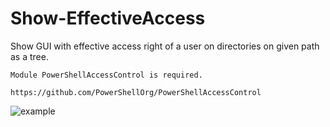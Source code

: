 # Show-EffectiveAccess

Show GUI with effective access right of a user on directories on given path as a tree.

	Module PowerShellAccessControl is required.
	
	https://github.com/PowerShellOrg/PowerShellAccessControl
  
  ![example](https://github.com/amnich/Show-EffectiveAccess/blob/master/example.png)
